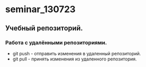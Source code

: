 ﻿# seminar_130723
## Учебный репозиторий.
### Работа с удалёнными репозиториями.
* git push - отправить изменения в удаленный репозиторий.
* git pull -  принять изменения из удаленного репозитория.
